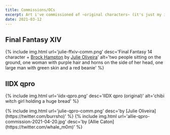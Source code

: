 ```yaml
---
title: Commissions/OCs
excerpt: Art i've commissioned of ~original characters~ (it's just my iidx and ffxiv characters)
date: 2021-03-12
---
```


## Final Fantasy XIV

{% include img.html url='julie-ffxiv-comm.png' desc='Final Fantasy 14 character + [Brock Hampton](https://twitter.com/radvillain/) by [Julie Oliveira](https://twitter.com/burrsho)' alt='two people sitting on the ground, one woman with purple hair and horns on the side of her head, one large man with green skin and a red beanie' %}

## IIDX qpro

{% include img.html url='iidx-qpro.png' desc='IIDX qpro (original)' alt='chibi witch girl holding a huge bread' %}
<div class="img-block">
{% include img.html url='julie-qpro-comm.png' desc='by [Julie Oliveira](https://twitter.com/burrsho)' %}
{% include img.html url='allie-qpro-commission-2021-04-20.jpg' desc='by [Allie Caton](https://twitter.com/whale_m0m)' %}
</div>